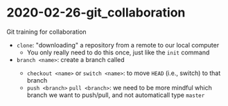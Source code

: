 # 2020-02-26-git_collaboration
Git training for collaboration

- `clone`: "downloading" a repository from a remote to our local computer
  - You only really need to do this once, just like the `init` command
- `branch <name>`: create a branch called <name>
  - `checkout <name>` or `switch <name>`: to move `HEAD` (i.e., switch) to that branch
  - `push <branch>` `pull <branch>`: we need to be more mindful which branch we want to push/pull, and not automaticall type `master`
